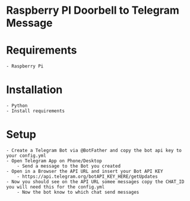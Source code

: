 # Raspberry PI Doorbell to Telegram Message

# Requirements
    - Raspberry Pi

# Installation
    - Python
    - Install requirements

# Setup
    - Create a Telegram Bot via @BotFather and copy the bot api key to your config.yml
    - Open Telegram App on Phone/Desktop
        - Send a message to the Bot you created
    - Open in a Browser the API URL and insert your Bot API KEY
        - https://api.telegram.org/botAPI_KEY_HERE/getUpdates
    - Now you should see on the API URL somee messages copy the CHAT_ID you will need this for the config.yml
        - Now the bot know to which chat send messages
